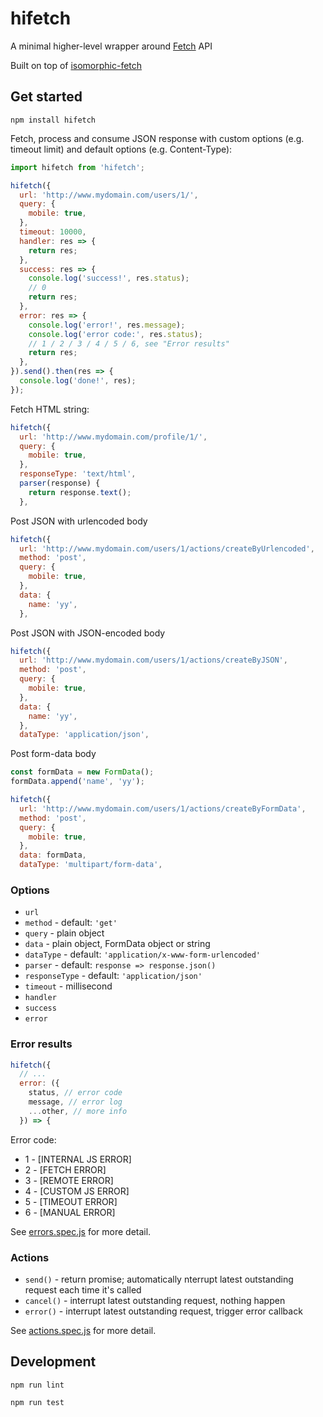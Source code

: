 
# hifetch

A minimal higher-level wrapper around [Fetch](https://github.com/github/fetch) API

Built on top of [isomorphic-fetch](https://www.npmjs.com/package/isomorphic-fetch)

## Get started

```
npm install hifetch
```

Fetch, process and consume JSON response with custom options (e.g. timeout limit) and default options (e.g. Content-Type):

```javascript
import hifetch from 'hifetch';

hifetch({
  url: 'http://www.mydomain.com/users/1/',
  query: {
    mobile: true,
  },
  timeout: 10000,
  handler: res => {
    return res;
  },
  success: res => {
    console.log('success!', res.status);
    // 0
    return res;
  },
  error: res => {
    console.log('error!', res.message);
    console.log('error code:', res.status);
    // 1 / 2 / 3 / 4 / 5 / 6, see "Error results"
    return res;
  },
}).send().then(res => {
  console.log('done!', res);
});
```

Fetch HTML string:

```javascript
hifetch({
  url: 'http://www.mydomain.com/profile/1/',
  query: {
    mobile: true,
  },
  responseType: 'text/html',
  parser(response) {
    return response.text();
  },
```

Post JSON with urlencoded body

```javascript
hifetch({
  url: 'http://www.mydomain.com/users/1/actions/createByUrlencoded',
  method: 'post',
  query: {
    mobile: true,
  },
  data: {
    name: 'yy',
  },
```

Post JSON with JSON-encoded body

```javascript
hifetch({
  url: 'http://www.mydomain.com/users/1/actions/createByJSON',
  method: 'post',
  query: {
    mobile: true,
  },
  data: {
    name: 'yy',
  },
  dataType: 'application/json',
```

Post form-data body

```javascript
const formData = new FormData();
formData.append('name', 'yy');

hifetch({
  url: 'http://www.mydomain.com/users/1/actions/createByFormData',
  method: 'post',
  query: {
    mobile: true,
  },
  data: formData,
  dataType: 'multipart/form-data',
```

### Options

* `url`
* `method` - default: `'get'`
* `query` - plain object
* `data` - plain object, FormData object or string
* `dataType` - default: `'application/x-www-form-urlencoded'`
* `parser` - default: `response => response.json()`
* `responseType` - default: `'application/json'`
* `timeout` - millisecond
* `handler`
* `success`
* `error`

### Error results

```javascript
hifetch({
  // ...
  error: ({
    status, // error code
    message, // error log
    ...other, // more info
  }) => {
```

Error code:

* 1 - [INTERNAL JS ERROR]
* 2 - [FETCH ERROR]
* 3 - [REMOTE ERROR]
* 4 - [CUSTOM JS ERROR]
* 5 - [TIMEOUT ERROR]
* 6 - [MANUAL ERROR]

See [errors.spec.js](https://github.com/dexteryy/hifetch/blob/master/tests/errors.spec.js) for more detail.

### Actions

* `send()` - return promise; automatically nterrupt latest outstanding request each time it's called
* `cancel()` - interrupt latest outstanding request, nothing happen
* `error()` - interrupt latest outstanding request, trigger error callback

See [actions.spec.js](https://github.com/dexteryy/hifetch/blob/master/tests/actions.spec.js) for more detail.

## Development

```
npm run lint
```

```
npm run test
```
